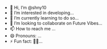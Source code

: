 - 👋 Hi, I’m @shny10
- 👀 I’m interested in developing...
- 🌱 I’m currently learning to do so...
- 💞️ I’m looking to collaborate on Future Vibes...
- 📫 How to reach me ...
- 😄 Pronouns: ...
- ⚡ Fun fact: 🌻💞...

<!---
shny10/shny10 is a ✨ special ✨ repository because its `README.md` (this file) appears on your GitHub profile.
You can click the Preview link to take a look at your changes.
--->

